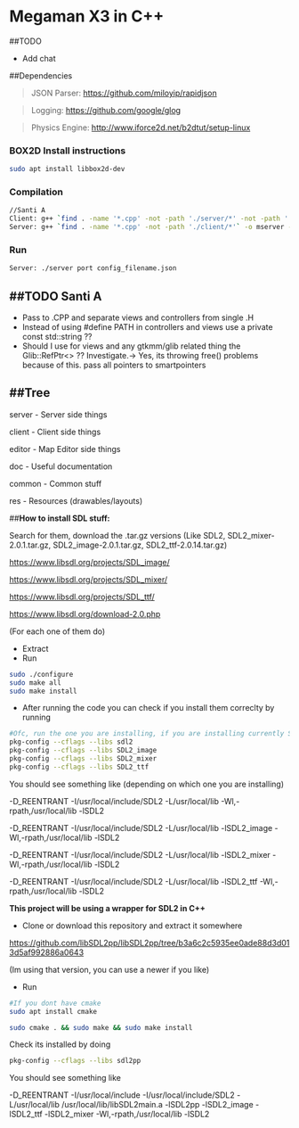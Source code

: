 # Megaman X3 in C++

##TODO

- Add chat

##Dependencies

> JSON Parser: https://github.com/miloyip/rapidjson

> Logging: https://github.com/google/glog

> Physics Engine: http://www.iforce2d.net/b2dtut/setup-linux

### BOX2D Install instructions
```Bash
sudo apt install libbox2d-dev 
```

### Compilation
```Bash
//Santi A
Client: g++ `find . -name '*.cpp' -not -path './server/*' -not -path './editor/*'` -o mclient -std=c++11 -Wall -pipe `pkg-config --cflags --libs gtkmm-3.0 sdl2pp`
Server: g++ `find . -name '*.cpp' -not -path './client/*'` -o mserver -Wall -pipe `pkg-config --cflags --libs gtkmm-3.0` -std=c++11 -lglog
```

### Run
```Bash
Server: ./server port config_filename.json
```
##TODO Santi A
----------------------------
- Pass to .CPP and separate views and controllers from single .H
- Instead of using #define PATH in controllers and views use a private const std::string ??
- Should I use for views and any gtkmm/glib related thing the Glib::RefPtr<> ?? Investigate.-> Yes, its throwing free() problems because of this. pass all pointers to smartpointers

##Tree
-----------------------------

server - Server side things

client - Client side things

editor - Map Editor side things

doc - Useful documentation

common - Common stuff

res - Resources (drawables/layouts)

##**How to install SDL stuff:**

Search for them, download the .tar.gz versions (Like SDL2, SDL2_mixer-2.0.1.tar.gz, SDL2_image-2.0.1.tar.gz, SDL2_ttf-2.0.14.tar.gz)

https://www.libsdl.org/projects/SDL_image/

https://www.libsdl.org/projects/SDL_mixer/

https://www.libsdl.org/projects/SDL_ttf/

https://www.libsdl.org/download-2.0.php

(For each one of them do)
* Extract
* Run
```Bash
sudo ./configure
sudo make all
sudo make install
```
* After running the code you can check if you install them correclty by running
```Bash
#Ofc, run the one you are installing, if you are installing currently SDL_ttf, use the SDL2_ttf one....
pkg-config --cflags --libs sdl2
pkg-config --cflags --libs SDL2_image
pkg-config --cflags --libs SDL2_mixer
pkg-config --cflags --libs SDL2_ttf
```
You should see something like (depending on which one you are installing)

-D_REENTRANT -I/usr/local/include/SDL2 -L/usr/local/lib -Wl,-rpath,/usr/local/lib -lSDL2

-D_REENTRANT -I/usr/local/include/SDL2 -L/usr/local/lib -lSDL2_image -Wl,-rpath,/usr/local/lib -lSDL2

-D_REENTRANT -I/usr/local/include/SDL2 -L/usr/local/lib -lSDL2_mixer -Wl,-rpath,/usr/local/lib -lSDL2

-D_REENTRANT -I/usr/local/include/SDL2 -L/usr/local/lib -lSDL2_ttf -Wl,-rpath,/usr/local/lib -lSDL2

**This project will be using a wrapper for SDL2 in C++**

* Clone or download this repository and extract it somewhere

https://github.com/libSDL2pp/libSDL2pp/tree/b3a6c2c5935ee0ade88d3d013d5af992886a0643

(Im using that version, you can use a newer if you like)

* Run
```Bash
#If you dont have cmake
sudo apt install cmake

sudo cmake . && sudo make && sudo make install
```

Check its installed by doing
```Bash
pkg-config --cflags --libs sdl2pp
```

You should see something like

-D_REENTRANT -I/usr/local/include -I/usr/local/include/SDL2 -L/usr/local/lib /usr/local/lib/libSDL2main.a -lSDL2pp -lSDL2_image -lSDL2_ttf -lSDL2_mixer -Wl,-rpath,/usr/local/lib -lSDL2
